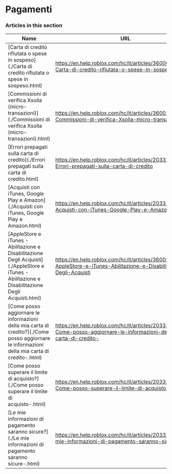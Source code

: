 # Pagamenti  
### Articles in this section
Name|URL
-|-
[Carta di credito rifiutata o spese in sospeso](./Carta di credito rifiutata o spese in sospeso.html) |https://en.help.roblox.com/hc/it/articles/360000359923-Carta-di-credito-rifiutata-o-spese-in-sospeso
[Commissioni di verifica Xsolla (micro-transazioni)](./Commissioni di verifica Xsolla (micro-transazioni).html) |https://en.help.roblox.com/hc/it/articles/360016750311-Commissioni-di-verifica-Xsolla-micro-transazioni-
[Errori prepagati sulla carta di credito](./Errori prepagati sulla carta di credito.html) |https://en.help.roblox.com/hc/it/articles/203312680-Errori-prepagati-sulla-carta-di-credito
[Acquisti con iTunes, Google Play e Amazon](./Acquisti con iTunes, Google Play e Amazon.html) |https://en.help.roblox.com/hc/it/articles/203312760-Acquisti-con-iTunes-Google-Play-e-Amazon
[AppleStore e iTunes - Abilitazione e Disabilitazione Degli Acquisti](./AppleStore e iTunes - Abilitazione e Disabilitazione Degli Acquisti.html) |https://en.help.roblox.com/hc/it/articles/360029554512-AppleStore-e-iTunes-Abilitazione-e-Disabilitazione-Degli-Acquisti
[Come posso aggiornare le informazioni della mia carta di credito?](./Come posso aggiornare le informazioni della mia carta di credito-.html) |https://en.help.roblox.com/hc/it/articles/203312560-Come-posso-aggiornare-le-informazioni-della-mia-carta-di-credito-
[Come posso superare il limite di acquisto?](./Come posso superare il limite di acquisto-.html) |https://en.help.roblox.com/hc/it/articles/203312670-Come-posso-superare-il-limite-di-acquisto-
[Le mie informazioni di pagamento saranno sicure?](./Le mie informazioni di pagamento saranno sicure-.html) |https://en.help.roblox.com/hc/it/articles/203312590-Le-mie-informazioni-di-pagamento-saranno-sicure-